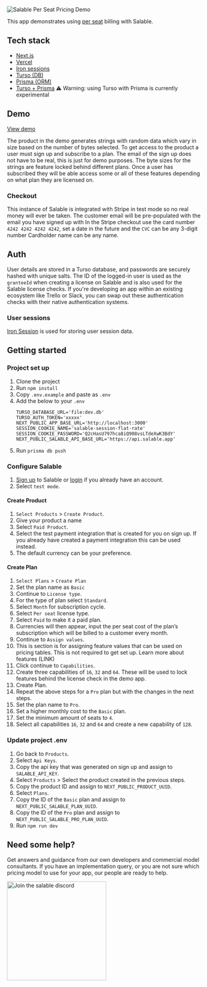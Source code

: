 ![Salable Per Seat Pricing Demo](https://raw.githubusercontent.com/Salable/seats-demo/refs/heads/main/public/per-seat-banner.gif)

This app demonstrates using [per seat](https://www.salable.app/features/per-seat-pricing) billing with Salable.

## Tech stack
- [Next.js](http://Next.js)
- [Vercel](https://vercel.com/docs)
- [Iron sessions](https://github.com/vvo/iron-session)
- [Turso (DB)](https://turso.tech/)
- [Prisma (ORM)](https://www.prisma.io/)
- [Turso + Prisma](https://www.prisma.io/docs/orm/overview/databases/turso) ⚠️ Warning: using Turso with Prisma is currently experimental

## Demo

[View demo](https://seats-demo.vercel.app/)

The product in the demo generates strings with random data which vary in size based on the number of bytes selected. To get access to the product a user must sign up and subscribe to a plan. The email of the sign up does not have to be real, this is just for demo purposes. The byte sizes for the strings are feature locked behind different plans. Once a user has subscribed they will be able access some or all of these features depending on what plan they are licensed on.

### Checkout
This instance of Salable is integrated with Stripe in test mode so no real money will ever be taken.
The customer email will be pre-populated with the email you have signed up with
In the Stripe checkout use the card number `4242 4242 4242 4242`, set a date in the future and the `CVC` can be any 3-digit number
Cardholder name can be any name.


## Auth
User details are stored in a Turso database, and passwords are securely hashed with unique salts. The ID of the logged-in user is used as the `granteeId` when creating a license on Salable and is also used for the Salable license checks. If you're developing an app within an existing ecosystem like Trello or Slack, you can swap out these authentication checks with their native authentication systems.

### User sessions
[Iron Session](https://github.com/vvo/iron-session) is used for storing user session data. 

## Getting started
### Project set up
1. Clone the project
2. Run `npm install`
3. Copy `.env.example` and paste as `.env`
4. Add the below to your `.env`
    ```
    TURSO_DATABASE_URL='file:dev.db'
    TURSO_AUTH_TOKEN='xxxxx'
    NEXT_PUBLIC_APP_BASE_URL='http://localhost:3000'
    SESSION_COOKIE_NAME='salable-session-flat-rate'
    SESSION_COOKIE_PASSWORD='Q2cHasU797hca8iQ908vsLTdeXwK3BdY'
    NEXT_PUBLIC_SALABLE_API_BASE_URL='https://api.salable.app'
    ```
5. Run `prisma db push`

### Configure Salable
1. [Sign up](https://salable.app/login) to Salable or [login](https://salable.app/login) if you already have an account.
2. Select `test mode`.
#### Create Product
1. `Select Products` > `Create Product`.
2. Give your product a name
3. Select `Paid Product`.
4. Select the test payment integration that is created for you on sign up. If you already have created a payment integration this can be used instead.
5. The default currency can be your preference.
#### Create Plan
1. `Select Plans` > `Create Plan`
2. Set the plan name as `Basic`
3. Continue to `License type`.
4. For the type of plan select `Standard`.
5. Select `Month` for subscription cycle.
6. Select `Per seat` license type. 
7. Select `Paid` to make it a paid plan.
8. Currencies will then appear, input the per seat cost of the plan’s subscription which will be billed to a customer every month.
9. Continue to `Assign values`.
10. This is section is for assigning feature values that can be used on pricing tables. This is not required to get set up. Learn more about features (LINK)
11. Click continue to `Capabilities`.
12. Create three capabilities of `16`, `32` and `64`. These will be used to lock features behind the license check in the demo app.
13. Create Plan.
14. Repeat the above steps for a `Pro` plan but with the changes in the next steps.
15. Set the plan name to `Pro`.
16. Set a higher monthly cost to the `Basic` plan.
17. Set the minimum amount of seats to `4`.
18. Select all capabilities `16`, `32` and `64` and create a new capability of `128`.

### Update project .env
1. Go back to `Products`.
2. Select `Api Keys`.
3. Copy the api key that was generated on sign up and assign to `SALABLE_API_KEY`.
4. Select `Products` > Select the product created in the previous steps.
5. Copy the product ID and assign to `NEXT_PUBLIC_PRODUCT_UUID`.
6. Select `Plans`.
7. Copy the ID of the `Basic` plan and assign to `NEXT_PUBLIC_SALABLE_PLAN_UUID`.
8. Copy the ID of the `Pro` plan and assign to `NEXT_PUBLIC_SALABLE_PRO_PLAN_UUID`.
9. Run `npm run dev`

## Need some help?
Get answers and guidance from our own developers and commercial model consultants. If you have an implementation query, or you are not sure which pricing model to use for your app, our people are ready to help.

<a href="https://discord.com/channels/1064480618546737163/1219751191483781214">
<img alt="Join the salable discord" src="https://raw.githubusercontent.com/Salable/seats-demo/refs/heads/main/public/discord-button.png" width="258" />
</a>